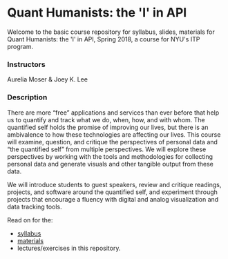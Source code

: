 # Quant Humanists: the 'I' in API

Welcome to the basic course repository for syllabus, slides, materials for Quant Humanists: the 'I' in API, Spring 2018, a course for NYU's ITP program.

### Instructors

Aurelia Moser & Joey K. Lee

### Description

There are more “free” applications and services than ever before that help us to quantify and track what we do, when, how, and with whom. The quantified self holds the promise of improving our lives, but there is an ambivalence to how these technologies are affecting our lives. This course will examine, question, and critique the perspectives of personal data and “the quantified self” from multiple perspectives. We will explore these perspectives by working with the tools and methodologies for collecting personal data and generate visuals and other tangible output from these data. 

We will introduce students to guest speakers, review and critique readings, projects, and software around the quantified self, and experiment through projects that encourage a fluency with digital and analog visualization and data tracking tools.

Read on for the:
- [syllabus](SYLLABUS.md)
- [materials](MATERIALS.md)
- lectures/exercises in this repository.


